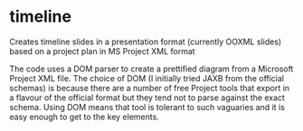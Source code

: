 # timeline
Creates timeline slides in a presentation format (currently OOXML slides) based on a project plan in MS Project XML format

The code uses a DOM parser to create a prettified diagram from a Microsoft Project XML file. The choice of DOM (I initially tried JAXB from the official schemas) is because there are a number of free Project tools that export in a flavour of the official format but they tend not to parse against the exact schema. Using DOM means that tool is tolerant to such vaguaries and it is easy enough to get to the key elements.
